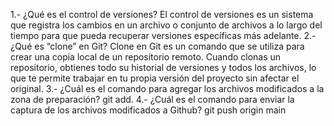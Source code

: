 1.- ¿Qué es el control de versiones?
El control de versiones es un sistema que registra los cambios en un archivo o conjunto de archivos a lo largo del tiempo para que pueda recuperar versiones específicas más adelante.
2.- ¿Qué es “clone” en Git?
Clone en Git es un comando que se utiliza para crear una copia local de un repositorio remoto. Cuando clonas un repositorio, obtienes todo su historial de versiones y todos los archivos, lo que te permite trabajar en tu propia versión del proyecto sin afectar el original.
3.- ¿Cuál es el comando para agregar los archivos modificados a la zona de preparación?
git add.
4.- ¿Cuál es el comando para enviar la captura de los archivos modificados a Github?
git push origin main
